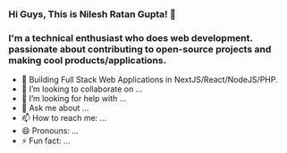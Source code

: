 ### Hi Guys, This is Nilesh Ratan Gupta! 👋

### I'm a technical enthusiast who does web development. passionate about contributing to open-source projects and making cool products/applications.

<!-- **nileshtechextensor/nileshtechextensor** is a ✨ _special_ ✨ repository because its `README.md` (this file) appears on your GitHub profile.

Here are some ideas to get you started:  -->

- 🔭 Building Full Stack Web Applications in NextJS/React/NodeJS/PHP.
- 👯 I’m looking to collaborate on ...
- 🤔 I’m looking for help with ...
- 💬 Ask me about ...
- 📫 How to reach me: ...
- 😄 Pronouns: ...
- ⚡ Fun fact: ...

